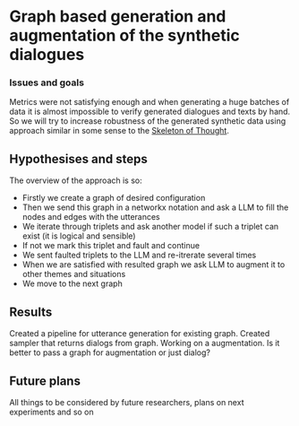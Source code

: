 # Graph based generation and augmentation of the synthetic dialogues

### Issues and goals

Metrics were not satisfying enough and when generating a huge batches of data it is almost impossible to verify generated dialogues and texts by hand.
So we will try to increase robustness of the generated synthetic data using approach similar in some sense to the [Skeleton of Thought](https://arxiv.org/abs/2307.15337).

## Hypothesises and steps

The overview of the approach is so:
- Firstly we create a graph of desired configuration
- Then we send this graph in a networkx notation and ask a LLM to fill the nodes and edges with the utterances
- We iterate through triplets and ask another model if such a triplet can exist (it is logical and sensible)
- If not we mark this triplet and fault and continue
- We sent faulted triplets to the LLM and re-itrerate several times
- When we are satisfied with resulted graph we ask LLM to augment it to other themes and situations
- We move to the next graph

## Results
Created a pipeline for utterance generation for existing graph. Created sampler that returns dialogs from graph. Working on a augmentation.
Is it better to pass a graph for augmentation or just dialog?

## Future plans
All things to be considered by future researchers, plans on next experiments and so on

